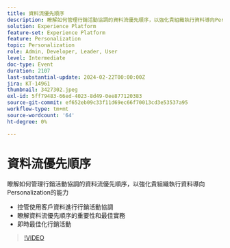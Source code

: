 ```yaml
---
title: 資料流優先順序
description: 瞭解如何管理行銷活動協調的資料流優先順序，以強化貴組織執行資料導向Personalization的能力。
solution: Experience Platform
feature-set: Experience Platform
feature: Personalization
topic: Personalization
role: Admin, Developer, Leader, User
level: Intermediate
doc-type: Event
duration: 2107
last-substantial-update: 2024-02-22T00:00:00Z
jira: KT-14961
thumbnail: 3427302.jpeg
exl-id: 5ff79483-66ed-4023-8d49-0ee877120383
source-git-commit: ef652eb09c33f11d69ec66f70013cd3e53537a95
workflow-type: tm+mt
source-wordcount: '64'
ht-degree: 0%

---
```


# 資料流優先順序

瞭解如何管理行銷活動協調的資料流優先順序，以強化貴組織執行資料導向Personalization的能力

- 控管使用客戶資料進行行銷活動協調
- 瞭解資料流優先順序的重要性和最佳實務
- 即時最佳化行銷活動

>[!VIDEO](https://video.tv.adobe.com/v/3427302/?learn=on)
